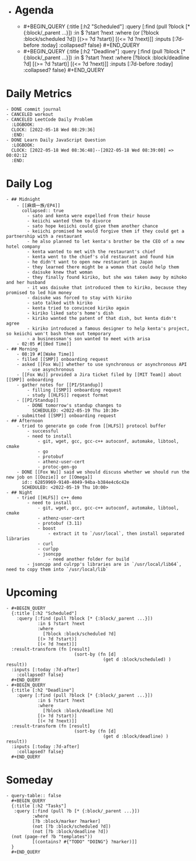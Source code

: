 - # Agenda
	- #+BEGIN_QUERY
	  {:title [:h2 "Scheduled"]
	    :query [:find (pull ?block [* {:block/_parent ...}])
	            :in $ ?start ?next
	            :where
	            (or
	              [?block :block/scheduled ?d])
	            [(>= ?d ?start)]
	            [(<= ?d ?next)]]
	  :inputs [:7d-before :today]
	    :collapsed? false}
	  #+END_QUERY
	- #+BEGIN_QUERY
	  {:title [:h2 "Deadline"]
	    :query [:find (pull ?block [* {:block/_parent ...}])
	            :in $ ?start ?next
	            :where
	              [?block :block/deadline ?d]
	            [(>= ?d ?start)]
	            [(<= ?d ?next)]]
	    :inputs [:7d-before :today]
	    :collapsed? false}
	  #+END_QUERY
# Daily Metrics
	- DONE commit journal
	- CANCELED workout
	- CANCELED LeetCode Daily Problem
	  :LOGBOOK:
	  CLOCK: [2022-05-18 Wed 08:29:36]
	  :END:
	- DONE Learn Daily JavaScript Question
	  :LOGBOOK:
	  CLOCK: [2022-05-18 Wed 08:36:48]--[2022-05-18 Wed 08:39:00] =>  00:02:12
	  :END:
# Daily Log
	- ## Midnight
		- [[麻煩一族/EP4]]
		  collapsed:: true
			- sato and kenta were expelled from their house
			- keiichi wanted them to divorce
			- sato hope keiichi could give them another chance
			- keiichi promised he would forgive them if they could get a partnership with a restaurant
			- he also planned to let kenta's brother be the CEO of a new hotel company
			- kenta wanted to met with the restaurant's chief
			- kenta went to the chief's old restaurant and found him
			- he didn't want to open new restaurant in Japan
			- they learned there might be a woman that could help them
			- daisuke knew that woman
			- they finally found kiriko, but she was taken away by mihoko and her husband
			- it was daisuke that introduced them to kiriko, because they promised to led him money
			- daisuke was forced to stay with kiriko
			- sato talked with kiriko
			- kenta tried to convinced kiriko again
			- kiriko liked sato's home's dish
			- kiriko wanted the patent of that dish, but kenta didn't agree
			- kiriko introduced a famous designer to help kenta's project, so keiichi won't bash them out temporary
			- a businessman's son wanted to meet with arisa
		- 02:05 #[[Bed Time]]
	- ## Morning
		- 08:19 #[[Wake Time]]
		- filled [[SMP]] onboarding request
		- asked [[Fox Wu]] whether to use synchronous or asynchronous API
			- use asynchronous
		- [[Fox Wu]] provided a Jira ticket filed by [[MIT Team]] about [[SMP]] onboarding
		- gather notes for [[PI/Standup]]
			- filling [[SMP]] onboarding request
			- study [[HLFS]] request format
		- [[PI/Standup]]
			- DONE tomorrow's standup changes to 
			  SCHEDULED: <2022-05-19 Thu 10:30>
		- submitted [[SMP]] onboarding request
	- ## Afternoon
		- tried to generate go code from [[HLFS]] protocol buffer
			- successful
			- need to install
				- git, wget, gcc, gcc-c++ autoconf, automake, libtool, cmake
				- go
				- protobuf
				- athenz-user-cert
				- protoc-gen-go
		- DONE [[Fox Wu]] said we should discuss whether we should run the new job on [[Oozie]] or [[Omega]]
		  id:: 62859969-9140-4049-94ba-b384e4c6c42e
		  SCHEDULED: <2022-05-19 Thu 10:00>
	- ## Night
		- tried [[HLFS]] c++ demo
			- need to install
				- git, wget, gcc, gcc-c++ autoconf, automake, libtool, cmake
				- athenz-user-cert
				- protobuf (3.11)
				- boost
					- extract it to `/usr/local`, then install separated libraries
				- curl
				- curlpp
				- jsoncpp
					- need another folder for build
			- jsoncpp and culrpp's libraries are in `/usr/local/lib64`, need to copy them into `/usr/local/lib`
# Upcoming
	- #+BEGIN_QUERY
	  {:title [:h2 "Scheduled"]
	    :query [:find (pull ?block [* {:block/_parent ...}])
	            :in $ ?start ?next
	            :where
	              [?block :block/scheduled ?d]
	            [(> ?d ?start)]
	            [(< ?d ?next)]]
	  :result-transform (fn [result]
	                          (sort-by (fn [d]
	                                     (get d :block/scheduled) ) result))    
	  :inputs [:today :7d-after]
	    :collapsed? false}
	  #+END_QUERY
	- #+BEGIN_QUERY
	  {:title [:h2 "Deadline"]
	    :query [:find (pull ?block [* {:block/_parent ...}])
	            :in $ ?start ?next
	            :where
	              [?block :block/deadline ?d]
	            [(> ?d ?start)]
	            [(< ?d ?next)]]
	  :result-transform (fn [result]
	                          (sort-by (fn [d]
	                                     (get d :block/deadline) ) result))    
	  :inputs [:today :7d-after]
	    :collapsed? false}
	  #+END_QUERY
# Someday
	- query-table:: false
	  #+BEGIN_QUERY
	  {:title [:h2 "Tasks"]
	   :query [:find (pull ?b [* {:block/_parent ...}])
	          :where
	          [?b :block/marker ?marker]
	          (not [?b :block/scheduled ?d])
	          (not [?b :block/deadline ?d])
	  (not (page-ref ?b "templates"))
	          [(contains? #{"TODO" "DOING"} ?marker)]]
	  }
	  #+END_QUERY
